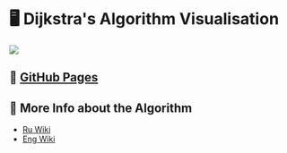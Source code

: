 # 🖥 Dijkstra's Algorithm Visualisation
![](https://img.shields.io/badge/language-russian_&_english-005555)

## 🔗 [GitHub Pages](https://nurkhab-ib.github.io/dijkstras-algorithm/)

## 📔 More Info about the Algorithm
  * [Ru Wiki](https://ru.wikipedia.org/wiki/Алгоритм_Дейкстры)
  * [Eng Wiki](https://en.wikipedia.org/wiki/Dijkstra%27s_algorithm)
